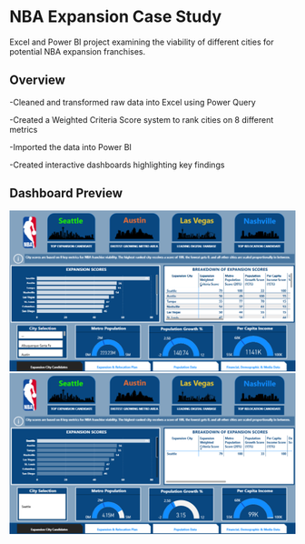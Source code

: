 # NBA Expansion Case Study

Excel and Power BI project examining the viability of different cities for potential NBA expansion franchises.

## Overview
-Cleaned and transformed raw data into Excel using Power Query

-Created a Weighted Criteria Score system to rank cities on 8 different metrics

-Imported the data into Power BI

-Created interactive dashboards highlighting key findings

## Dashboard Preview
![Expansion City Candidates Default View](https://github.com/SamKelly-bi/NBA-Expansion-Case-Study/blob/main/Screenshot/Expansion%20City%20Candidates%20Slide%20Default.png?raw=true)
![Expansion City Candidates Filtered View](https://github.com/SamKelly-bi/NBA-Expansion-Case-Study/blob/main/Screenshot/Expansion%20City%20Candidates%20Slide%20Filtered.png?raw=true)
